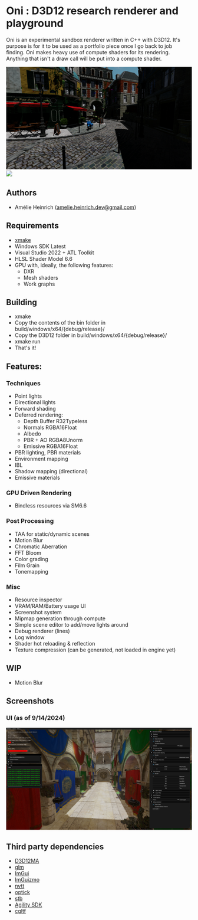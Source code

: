 # Oni : D3D12 research renderer and playground

Oni is an experimental sandbox renderer written in C++ with D3D12. It's purpose is for it to be used as a portfolio piece once I go back to job finding.
Oni makes heavy use of compute shaders for its rendering. Anything that isn't a draw call will be put into a compute shader.

![](screenshots/Bistro.png)
![](screenshots/Sponza.png)

## Authors

- Amélie Heinrich (amelie.heinrich.dev@gmail.com)

## Requirements

- [xmake](https://xmake.io/#/)
- Windows SDK Latest
- Visual Studio 2022 + ATL Toolkit
- HLSL Shader Model 6.6
- GPU with, ideally, the following features:
    - DXR
    - Mesh shaders
    - Work graphs

## Building

- xmake
- Copy the contents of the bin folder in build/windows/x64/{debug/release}/
- Copy the D3D12 folder in build/windows/x64/{debug/release}/
- xmake run
- That's it!

## Features:

### Techniques

- Point lights
- Directional lights
- Forward shading
- Deferred rendering:
    - Depth Buffer R32Typeless
    - Normals RGBA16Float
    - Albedo
    - PBR + AO RGBA8Unorm
    - Emissive RGBA16Float
- PBR lighting, PBR materials
- Environment mapping
- IBL
- Shadow mapping (directional)
- Emissive materials

### GPU Driven Rendering
- Bindless resources via SM6.6

### Post Processing
- TAA for static/dynamic scenes
- Motion Blur
- Chromatic Aberration
- FFT Bloom
- Color grading
- Film Grain
- Tonemapping

### Misc
- Resource inspector
- VRAM/RAM/Battery usage UI
- Screenshot system
- Mipmap generation through compute
- Simple scene editor to add/move lights around
- Debug renderer (lines)
- Log window
- Shader hot reloading & reflection
- Texture compression (can be generated, not loaded in engine yet)

## WIP

- Motion Blur

## Screenshots

### UI (as of 9/14/2024)

![](screenshots/engine/Screenshot%20Fri%20Sep%2027%2022_56_42%202024.png)

## Third party dependencies

- [D3D12MA](https://gpuopen.com/d3d12-memory-allocator/)
- [glm](https://github.com/g-truc/glm)
- [ImGui](https://github.com/ocornut/ImGui)
- [ImGuizmo](https://github.com/CedricGuillemet/ImGuizmo)
- [nvtt](https://github.com/castano/nvidia-texture-tools)
- [optick](https://github.com/bombomby/optick)
- [stb](https://github.com/nothings/stb)
- [Agility SDK](https://devblogs.microsoft.com/directx/directx12agility/)
- [cgltf](https://github.com/jkuhlmann/cgltf)
